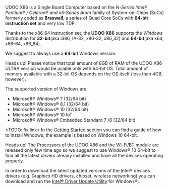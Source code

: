 UDOO X86 is a Single Board Computer based on the *N-Series Intel® Pentium® / Celeron® and x5-Series Atom* family of System-on-Chips (SoCs) formerly coded as **Braswell**, a series of Quad Core SoCs with **64-bit instruction set** and very low TDP.

Thanks to the x86_64 instruction set, the **UDOO X86** supports the *Windows* distribution for **32-bit**(aka i386, IA-32, x86-32, x86_32) and **64-bit**(aka x64, x86-64, x86_64).

We suggest to always use a **64-bit** Windows version.

<span class="label label-warning">Heads up!</span> Please notice that total amount of 8GB of RAM of the UDOO X86 ULTRA version would be usable only with 64-bit OS. Total amount of memory available with a 32-bit OS depends on the OS itself (less than 4GB, however).

The supported version of Windows are:
* Microsoft® Windows® 7 (32/64 bit)
* Microsoft® Windows® 8.1 (32/64 bit)
* Microsoft® Windows® 10 (32/64 bit)
* Microsoft® Windows® 10 IoT
* Microsoft® Windows® Embedded Standard 7 /8 (32/64 bit)

<TODO: fix link>
In the [Getting Started](../Getting_Started/..html) section you can find a guide of how to install Windows, the example is based on Windows 10 64-bit.

<span class="label label-warning">Heads up!</span> The Processors of the UDOO X86  and the Wi-Fi/BT module are released only few time ago so we suggest to use Windows&reg; 10 64-bit to find all the latest drivers already installed and have all the devices operating properly.

In order to download the latest updated versions of the Intel&reg; devices drivers (e.g. Graphics HD drivers, chipset, wireless networking) you can download and run the [Intel® Driver Update Utility](https://downloadcenter.intel.com/download/24345/Intel-Driver-Update-Utility) for Windows&reg;.
